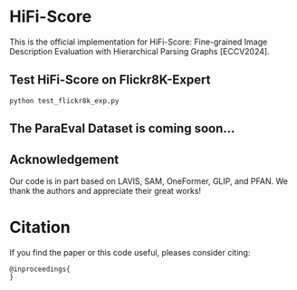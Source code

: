 # HiFi-Score
This is the official implementation for HiFi-Score: Fine-grained Image Description Evaluation with Hierarchical Parsing Graphs \[ECCV2024\].

## Test HiFi-Score on Flickr8K-Expert
```
python test_flickr8k_exp.py
```


## The ParaEval Dataset is coming soon...


## Acknowledgement
Our code is in part based on LAVIS, SAM, OneFormer, GLIP, and PFAN. We thank the authors and appreciate their great works!


# Citation
If you find the paper or this code useful, pleases consider citing:
```
@inproceedings{
}
```